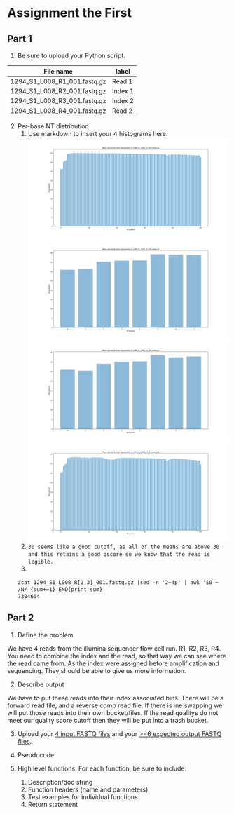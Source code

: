 # Assignment the First

## Part 1
1. Be sure to upload your Python script.

| File name | label |
|---|---|
| 1294_S1_L008_R1_001.fastq.gz | Read 1 |
| 1294_S1_L008_R2_001.fastq.gz | Index 1 |
| 1294_S1_L008_R3_001.fastq.gz | Index 2 |
| 1294_S1_L008_R4_001.fastq.gz | Read 2 |

2. Per-base NT distribution
    1. Use markdown to insert your 4 histograms here.
    !['R1 Graph'](./distribution/1294_S1_L008_R1_001.fastq.gz-stats.png)
    !['R2 Graph'](./distribution/1294_S1_L008_R2_001.fastq.gz-stats.png)
    !['R3 Graph'](./distribution/1294_S1_L008_R3_001.fastq.gz-stats.png)
    !['R4 Graph'](./distribution/1294_S1_L008_R4_001.fastq.gz-stats.png)
    2. ```30 seems like a good cutoff, as all of the means are above 30 and this retains a good qscore so we know that the read is legible.```
    3. 
    ```
    zcat 1294_S1_L008_R[2,3]_001.fastq.gz |sed -n '2~4p' | awk '$0 ~ /N/ {sum+=1} END{print sum}' 
    7304664
    ```
    
## Part 2
1. Define the problem

We have 4 reads from the illumina sequencer flow cell run. R1, R2, R3, R4. You need to combine the index and the read, so that way we can see where the read came from. As the index were assigned before amplification and sequencing. They should be able to give us more information. 

2. Describe output

We have to put these reads into their index associated bins. There will be a forward read file, and a reverse comp read file. If there is ine swapping we will put those reads into their own bucket/files. If the read qualitys do not meet our quality score cutoff then they will be put into a trash bucket. 

3. Upload your [4 input FASTQ files](../TEST-input_FASTQ) and your [>=6 expected output FASTQ files](../TEST-output_FASTQ).

4. Pseudocode

5. High level functions. For each function, be sure to include:
    1. Description/doc string
    2. Function headers (name and parameters)
    3. Test examples for individual functions
    4. Return statement
